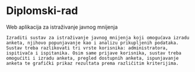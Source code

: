 # Diplomski-rad

Web aplikacija za istraživanje javnog mnijenja	

	Izraditi sustav za istraživanje javnog mnijenja koji omogućava izradu anketa, njihovo popunjavanje kao i analizu prikupljenih podataka. Sustav treba razlikovati tri vrste korisnika: administratora, ispitivača i ispitanika. Osim same prijave korisnika, sustav treba omogućiti i izradu anketa, pregled dostupnih anketa, ispunjavanje anketa te grafički prikaz rezultata prema različitim kriterijima.	
  
